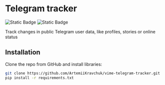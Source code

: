# Telegram tracker
![Static Badge](https://img.shields.io/badge/version-1-blue)
![Static Badge](https://img.shields.io/badge/python-3.10-orange)

Track changes in public Telegram user data, like profiles, stories or online status

## Installation

Clone the repo from GitHub and install libraries:

``` bash
git clone https://github.com/ArtemiiKravchuk/vime-telegram-tracker.git
pip install -r requirements.txt
```
